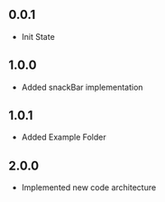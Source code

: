 ## 0.0.1

* Init State

## 1.0.0

* Added snackBar implementation

## 1.0.1

* Added Example Folder

## 2.0.0

* Implemented new code architecture